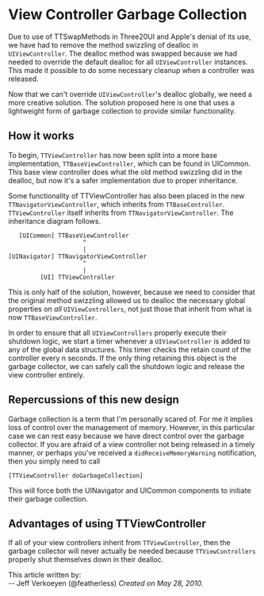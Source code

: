 
View Controller Garbage Collection
==================================

Due to use of TTSwapMethods in Three20UI and Apple's denial of its use, we have had to remove
the method swizzling of dealloc in `UIViewController`. The dealloc method was swapped because
we had needed to override the default dealloc for all `UIViewController` instances. This made it
possible to do some necessary cleanup when a controller was released.

Now that we can't override `UIViewController`'s dealloc globally, we need a more creative solution.
The solution proposed here is one that uses a lightweight form of garbage collection to provide
similar functionality.

How it works
------------

To begin, `TTViewController` has now been split into a more base implementation,
`TTBaseViewController`, which can be found in UICommon. This base view controller does what
the old method swizzling did in the dealloc, but now it's a safer implementation due to
proper inheritance.

Some functionality of TTViewController has also been placed in the new `TTNavigatorViewController`,
which inherits from `TTBaseController`. `TTViewController` itself inherits from
`TTNavigatorViewController`. The inheritance diagram follows.

       [UICommon] TTBaseViewController
                         ^
                         |
    [UINavigator] TTNavigatorViewController
                         ^
                         |
             [UI] TTViewController

This is only half of the solution, however, because we need to consider that the original
method swizzling allowed us to dealloc the necessary global properties on *all*
`UIViewControllers`, not just those that inherit from what is now `TTBaseViewController`.

In order to ensure that all `UIViewControllers` properly execute their shutdown logic, we
start a timer whenever a `UIViewController` is added to any of the global data structures.
This timer checks the retain count of the controller every n seconds. If the only thing
retaining this object is the garbage collector, we can safely call the shutdown logic and
release the view controller entirely.

Repercussions of this new design
--------------------------------

Garbage collection is a term that I'm personally scared of. For me it implies loss of control
over the management of memory. However, in this particular case we can rest easy because we
have direct control over the garbage collector. If you are afraid of a view controller not
being released in a timely manner, or perhaps you've received a `didReceiveMemoryWarning`
notification, then you simply need to call

    [TTViewController doGarbageCollection]

This will force both the UINavigator and UICommon components to initiate their garbage collection.

Advantages of using TTViewController
------------------------------------

If all of your view controllers inherit from `TTViewController`, then the garbage collector will
never actually be needed because `TTViewControllers` properly shut themselves down in their
dealloc.


This article written by:  
-- Jeff Verkoeyen (@featherless) *Created on May 28, 2010.*
